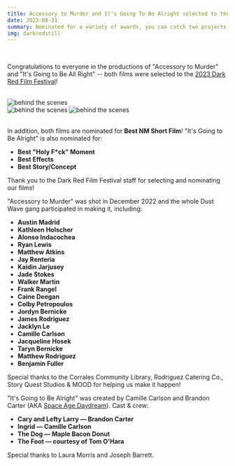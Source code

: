 ```yaml
---
title: Accessory to Murder and It's Going To Be Alright selected to the 2023 Dark Red Film Festival!
date: 2023-08-31
summary: Nominated for a variety of awards, you can catch two projects by Dust Wave members in the upcoming Albuquerque horror festival.
img: darkredstill
---
```

</br>

Congratulations to everyone in the productions of "Accessory to Murder" and "It's Going to Be All Right" -- both films were selected to the [2023 Dark Red Film Festival](https://www.darkredhorror.com/)!

</br>

<div class="row g-2">
  <div class="col-lg-6 col-md-12 mb-6 mb-lg-0">
  	<img src="/img/news/accessory_poster.png" class="w-100 shadow-1-strong rounded mb-2" alt="behind the scenes">
  </div>
  <div class="col-lg-6 mb-6 mb-lg-0">
	<img src="/img/news/all_right_poster.jpg" class="w-100 shadow-1-strong rounded mb-2" alt="behind the scenes">
	<img src="/img/news/accessory_still.jpg" class="w-100 shadow-1-strong rounded mb-2" alt="behind the scenes">
  </div>
</div>

</br>

In addition, both films are nominated for **Best NM Short Film**! "It's Going to Be Alright" is also nominated for:

* **Best "Holy F\*ck" Moment**
* **Best Effects**
* **Best Story/Concept**

Thank you to the Dark Red Film Festival staff for selecting and nominating our films!

"Accessory to Murder" was shot in December 2022 and the whole Dust Wave gang participated in making it, including:

* **Austin Madrid**
* **Kathleen Holscher**
* **Alonso Indacochea**
* **Ryan Lewis**
* **Matthew Atkins**
* **Jay Renteria**
* **Kaidin Jarjusey**
* **Jade Stokes**
* **Walker Martin**
* **Frank Rangel**
* **Caine Deegan**
* **Colby Petropoulos**
* **Jordyn Bernicke**
* **James Rodriguez**
* **Jacklyn Le**
* **Camille Carlson**
* **Jacqueline Hosek**
* **Taryn Bernicke**
* **Matthew Rodriguez**
* **Benjamin Fuller**

Special thanks to the Corrales Community Library, Rodriguez Catering Co., Story Quest Studios & MOOD for helping us make it happen!

"It's Going to Be Alright" was created by Camille Carlson and Brandon Carter (AKA [Space Age Daydream](https://www.instagram.com/spaceagedaydreamfilms/)). Cast & crew:

* **Cary and Lefty Larry — Brandon Carter**
* **Ingrid — Camille Carlson**
* **The Dog — Maple Bacon Donut**
* **The Foot — courtesy of Tom O'Hara**

Special thanks to Laura Morris and Joseph Barrett.